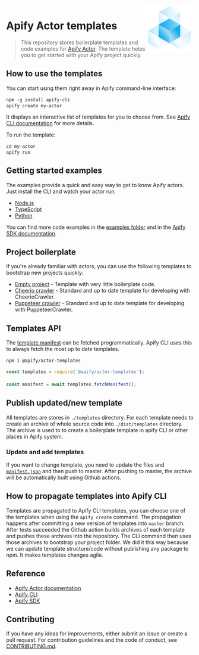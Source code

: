 <img src="actor-logo.png" align="right" />

# Apify Actor templates
> This repository stores boilerplate templates and code examples for [Apify Actor](https://apify.com/actors).
  The template helps you to get started with your Apify project quickly.

## How to use the templates

You can start using them right away in Apify command-line interface:

```
npm -g install apify-cli
apify create my-actor
```

It displays an interactive list of templates for you to choose from.
See [Apify CLI documentation](https://docs.apify.com/cli) for more details.

To run the template:

```
cd my-actor
apify run
```

## Getting started examples
The examples provide a quick and easy way to get to know Apify actors.
Just install the CLI and watch your actor run.

- [Node.js](./templates/getting_started_node)
- [TypeScript](./templates/getting_started_ts)
- [Python](./templates/getting_started_python)

You can find more code examples in the [examples folder](./examples) and in the
[Apify SDK documentation](https://sdk.apify.com/docs/examples/puppeteer-crawler/).

## Project boilerplate
If you're already familiar with actors, you can use the following templates to bootstrap new projects quickly:

- [Empty project](./templates/project_empty) - Template with very little boilerplate code.
- [Cheerio crawler](./templates/project_cheerio_crawler) - Standard and up to date template for developing with CheerioCrawler.
- [Puppeteer crawler](./templates/project_puppeteer_crawler) - Standard and up to date template for developing with PuppeteerCrawler.

## Templates API

The [template manifest](./templates/manifest.json) can be fetched programmatically.
Apify CLI uses this to always fetch the most up to date templates.

```
npm i @apify/actor-templates
```

```js
const templates = require('@apify/actor-templates');

const manifest = await templates.fetchManifest(); 
```

## Publish updated/new template

All templates are stores in `./templates` directory.
For each template needs to create an archive of whole source code into `./dist/templates` directory.
The archive is used to to create a boilerplate template in apify CLI or other places in Apify system.

### Update and add templates

If you want to change template, you need to update the files and [`manifest.json`](./templates/manifest.json)
and then push to master. After pushing to master, the archive will be automatically built using Github actions.

## How to propagate templates into Apify CLI

Templates are propagated to Apify CLI templates, you can choose one of the templates when using the `apify create` command.
The propagation happens after committing a new version of templates into `master` branch. After tests succeeded the Github action
builds archives of each template and pushes these archives into the repository. The CLI command then uses those archives
to bootstrap your project folder. We did it this way because we can update template structure/code without publishing
any package to npm. It makes templates changes agile.

## Reference
- [Apify Actor documentation](https://docs.apify.com/actor)
- [Apify CLI](https://docs.apify.com/cli)
- [Apify SDK](https://sdk.apify.com/)

## Contributing
If you have any ideas for improvements, either submit an issue or create a pull request.
For contribution guidelines and the code of conduct, see [CONTRIBUTING.md](CONTRIBUTING.md).
